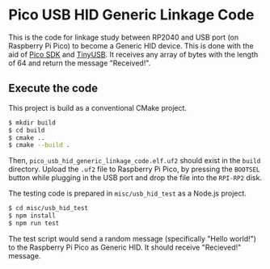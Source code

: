 # Pico USB HID Generic Linkage Code

This is the code for linkage study between RP2040 and USB port (on Raspberry Pi Pico) to become a Generic HID device.
This is done with the aid of [Pico SDK](https://github.com/raspberrypi/pico-sdk) and [TinyUSB](https://github.com/hathach/tinyusb).
It receives any array of bytes with the length of 64 and return the message "Received!".

## Execute the code

This project is build as a conventional CMake project.

```sh
$ mkdir build
$ cd build
$ cmake ..
$ cmake --build .
```

Then, `pico_usb_hid_generic_linkage_code.elf.uf2` should exist in the `build` directory.
Upload the `.uf2` file to Raspberry Pi Pico, by pressing the `BOOTSEL` button while plugging in the USB port and drop the file into the `RPI-RP2` disk.

The testing code is prepared in `misc/usb_hid_test` as a Node.js project.

```sh
$ cd misc/usb_hid_test
$ npm install
$ npm run test
```

The test script would send a random message (specifically "Hello world!") to the Raspberry Pi Pico as Generic HID.
It should receive "Recieved!" message.

